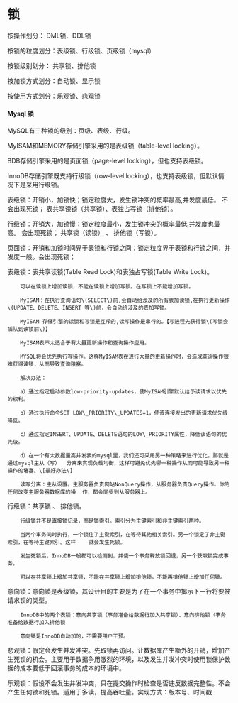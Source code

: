 # 锁

按操作划分：	DML锁、DDL锁

按锁的粒度划分：表级锁、行级锁、页级锁（mysql）

按锁级别划分：	共享锁、排他锁

按加锁方式划分：自动锁、显示锁

按使用方式划分：乐观锁、悲观锁

#### Mysql 锁

MySQL有三种锁的级别：页级、表级、行级。

MyISAM和MEMORY存储引擎采用的是表级锁（table-level locking）。

BDB存储引擎采用的是页面锁（page-level locking），但也支持表级锁。

InnoDB存储引擎既支持行级锁（row-level locking），也支持表级锁，但默认情况下是采用行级锁。



表级锁：开销小，加锁快；锁定粒度大，发生锁冲突的概率最高,并发度最低。			  不会出现死锁；			表共享读锁（共享锁）、表独占写锁（排他锁）。

行级锁：开销大，加锁慢；锁定粒度最小，发生锁冲突的概率最低,并发度也最高。		  会出现死锁；				共享锁（读锁） 、 排他锁（写锁）。

页面锁：开销和加锁时间界于表锁和行锁之间；锁定粒度界于表锁和行锁之间，并发度一般。会出现死锁；



 表级锁：表共享读锁\(Table Read Lock\)和表独占写锁\(Table Write Lock\)。

		可以在读锁上增加读锁，不能在读锁上增加写锁。在写锁上不能增加写锁。

		MyISAM：在执行查询语句\(SELECT\)前,会自动给涉及的所有表加读锁,在执行更新操作 \(UPDATE、DELETE、INSERT 等\)前，会自动给涉及的表加写锁。

		MyISAM 存储引擎的读锁和写锁是互斥的,读写操作是串行的。【写进程先获得锁\(写锁会插队到读锁前\)】

		MyISAM表不太适合于有大量更新操作和查询操作应用。

		MYSQL将会优先执行写操作。这样MyISAM表在进行大量的更新操作时，会造成查询操作很难获得读锁，从而导致查询阻塞。

		解决办法：

		a）通过指定启动参数low-priority-updates，使MyISAM引擎默认给予读请求以优先的权利。

		b）通过执行命令SET LOW\_PRIORITY\_UPDATES=1，使该连接发出的更新请求优先级降低。

		c）通过指定INSERT、UPDATE、DELETE语句的LOW\_PRIORITY属性，降低该语句的优先级。

		d）在一个有大数据量高并发表的mysql里，我们还可采用另一种策略来进行优化，那就是通过mysql主从（写）	分离来实现负载均衡，这样可避免优先哪一种操作从而可能导致另一种操作的堵塞。\[最好办法\]

		读写分离：主从设置。主服务器负责网站NonQuery操作，从服务器负责Query操作。你的任何改变主服务器数据库的操	作，都会同步到从服务器上。



行级锁：共享锁 、 排他锁。

		行级锁并不是直接锁记录，而是锁索引。索引分为主键索引和非主键索引两种。

		当两个事务同时执行，一个锁住了主键索引，在等待其他相关索引。另一个锁定了非主键索引，在等待主键索引。这样	就会发生死锁。

		发生死锁后，InnoDB一般都可以检测到，并使一个事务释放锁回退，另一个获取锁完成事务。

		可以在共享锁上增加共享锁，不能在共享锁上增加排他锁。不能再排他锁上增加任何锁。



 意向锁：意向锁是表级锁，其设计目的主要是为了在一个事务中揭示下一行将要被请求锁的类型。

		InnoDB中的两个表锁：意向共享锁（事务准备给数据行加入共享锁）、意向排他锁（事务准备给数据行加入排他锁

		意向锁是InnoDB自动加的，不需要用户干预。



悲观锁：假定会发生并发冲突。先取锁再访问。让数据库产生额外的开销，增加产生死锁的机会。主要用于数据争用激烈的环境，以及发生并发冲突时使用锁保护数据的成本要低于回滚事务的成本的环境中。

乐观锁：假设不会发生并发冲突，只在提交操作时检查是否违反数据完整性。不会产生任何锁和死锁。适用于多读，提高吞吐量。实现方式：版本号、时间戳

